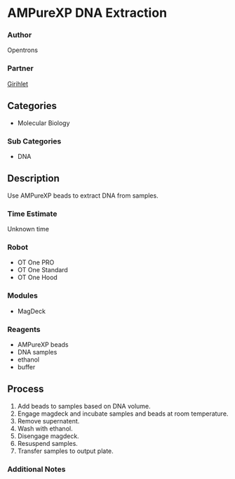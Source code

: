 # AMPureXP DNA Extraction

### Author
Opentrons

### Partner
[Girihlet](http://www.girihlet.com)

## Categories
* Molecular Biology

### Sub Categories
* DNA

## Description
Use AMPureXP beads to extract DNA from samples.

### Time Estimate
Unknown time

### Robot
* OT One PRO
* OT One Standard
* OT One Hood

### Modules
* MagDeck

### Reagents
* AMPureXP beads
* DNA samples
* ethanol
* buffer

## Process
1. Add beads to samples based on DNA volume.
2. Engage magdeck and incubate samples and beads at room temperature.
3. Remove supernatent.
4. Wash with ethanol.
5. Disengage magdeck.
6. Resuspend samples.
7. Transfer samples to output plate.


### Additional Notes